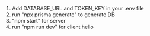 1) Add DATABASE_URL and TOKEN_KEY in your .env file
2) run "npx prisma generate" to generate DB
3) "npm start" for server
4) run "npm run dev" for client
hello
